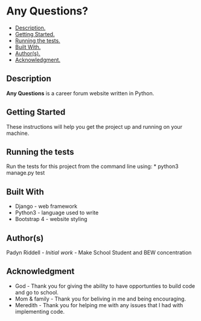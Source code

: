 # Any Questions?

* [ Description. ](#desc)
* [ Getting Started. ](#start)
* [ Running the tests. ](#test)
* [ Built With. ](#built)
* [ Author(s). ](#author(s))
* [ Acknowledgment. ](#credit)

<a name="desc"></a>
## Description

<b>Any Questions</b> is a career forum website written in Python.

<a name="start"></a>
## Getting Started

These instructions will help you get the project up and running on your machine.

<a name="test"></a>
## Running the tests

Run the tests for this project from the command line using:
    * python3 manage.py test

<a name="built"></a>
## Built With

* Django - web framework
* Python3 - language used to write
* Bootstrap 4 - website styling

<a name="author(s)"></a>
## Author(s)

Padyn Riddell - <i>Initial work</i> - Make School Student and BEW concentration

<a name="credit"></a>
## Acknowledgment

* God - Thank you for giving the ability to have opportunties to build code and go to school.
* Mom & family - Thank you for beliving in me and being encouraging.
* Meredith - Thank you for helping me with any issues that I had with implementing code.
 